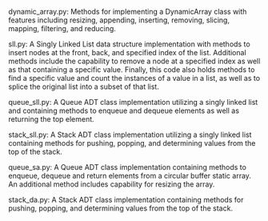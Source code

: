 dynamic_array.py:
Methods for implementing a DynamicArray class with features
including resizing, appending, inserting, removing, slicing,
mapping, filtering, and reducing.

sll.py:
A Singly Linked List data structure implementation with methods
to insert nodes at the front, back, and specified index of the list.
Additional methods include the capability to remove a node at a
specified index as well as that containing a specific value.
Finally, this code also holds methods to find a specific value and
count the instances of a value in a list, as well as to splice the
original list into a subset of that list.

queue_sll.py:
A Queue ADT class implementation utilizing a singly linked list
and containing methods to enqueue and dequeue elements as well as
returning the top element.

stack_sll.py:
A Stack ADT class implementation utilizing a singly linked list
containing methods for pushing, popping, and determining values
from the top of the stack.

queue_sa.py:
A Queue ADT class implementation containing methods to enqueue,
dequeue and return elements from a circular buffer static array.
An additional method includes capability for resizing the array.

stack_da.py:
A Stack ADT class implementation containing methods for pushing,
popping, and determining values from the top of the stack.

